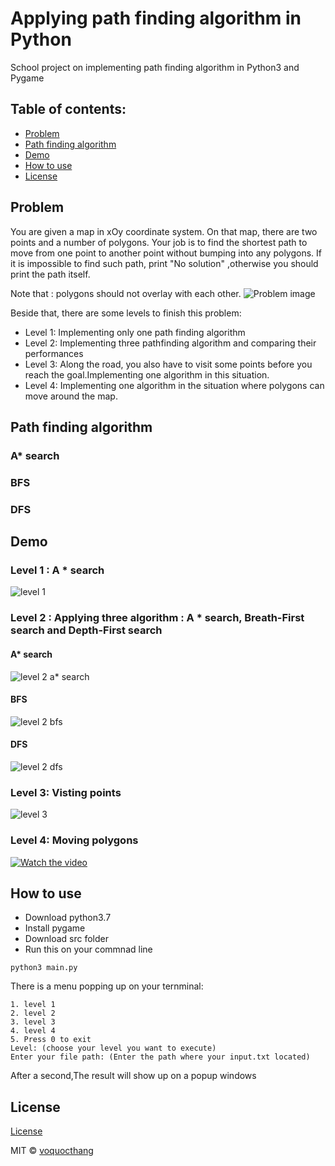 # Applying path finding algorithm in Python
School project on implementing path finding algorithm in Python3 and Pygame 
## Table of contents:
* [Problem](#problem)
* [Path finding algorithm](#pathfinding-algorithm)
* [Demo](#demo)
* [How to use](#how-to-use)
* [License](#license)
## Problem 
You are given a map in xOy coordinate system. On that map, there are two points and a number of polygons. Your job is to find the shortest path to move from one point to another point without bumping into any polygons. If it is impossible to find such path, print "No solution" ,otherwise you should print the path itself. 

Note that : polygons should not overlay with each other.
![Problem image](./image/problem.PNG)

Beside that, there are some levels to finish this problem: 
* Level 1: Implementing only one path finding algorithm
* Level 2: Implementing three pathfinding algorithm and comparing their performances
* Level 3: Along the road, you also have to visit some points before you reach the goal.Implementing one algorithm in this situation.
* Level 4: Implementing one algorithm in the situation where polygons can move around the map.
## Path finding algorithm 
### A* search 
### BFS 
### DFS 
## Demo
### Level 1 : A * search 
![level 1](./image/level1.png)
### Level 2 : Applying three algorithm : A * search, Breath-First search and Depth-First search
#### A* search 

![level 2 a* search](./image/level2Asearch.png)
#### BFS 
![level 2 bfs](./image/level2bfs.png)
#### DFS 
![level 2 dfs](./image/level2dfs.png)
### Level 3: Visting points
![level 3](./image/level3.png)
### Level 4: Moving polygons 
[![Watch the video](https://img.youtube.com/vi/48cSOiGZuwo/maxresdefault.jpg)](https://youtu.be/48cSOiGZuwo)
## How to use 
* Download python3.7
* Install pygame 
* Download src folder 
* Run this on your commnad line

```
python3 main.py
```

There is a menu popping up on your ternminal: 

```
1. level 1
2. level 2
3. level 3
4. level 4
5. Press 0 to exit
Level: (choose your level you want to execute)
Enter your file path: (Enter the path where your input.txt located)
````

After a second,The result will show up on a popup windows

## License
[License](https://github.com/iharsh234/WebApp/blob/master/LICENSE.md)

MIT © [voquocthang](https://github.com/voquocthangit)

